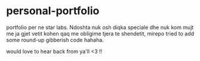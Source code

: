 # personal-portfolio
portfolio per ne star labs.
Ndoshta nuk osh diqka speciale dhe nuk kom mujt me ja gjet vetit kohen qaq me obligime tjera te shendetit,
mirepo tried to add some round-up gibberish code hahaha.

would love to hear back from ya'll <3 !!
